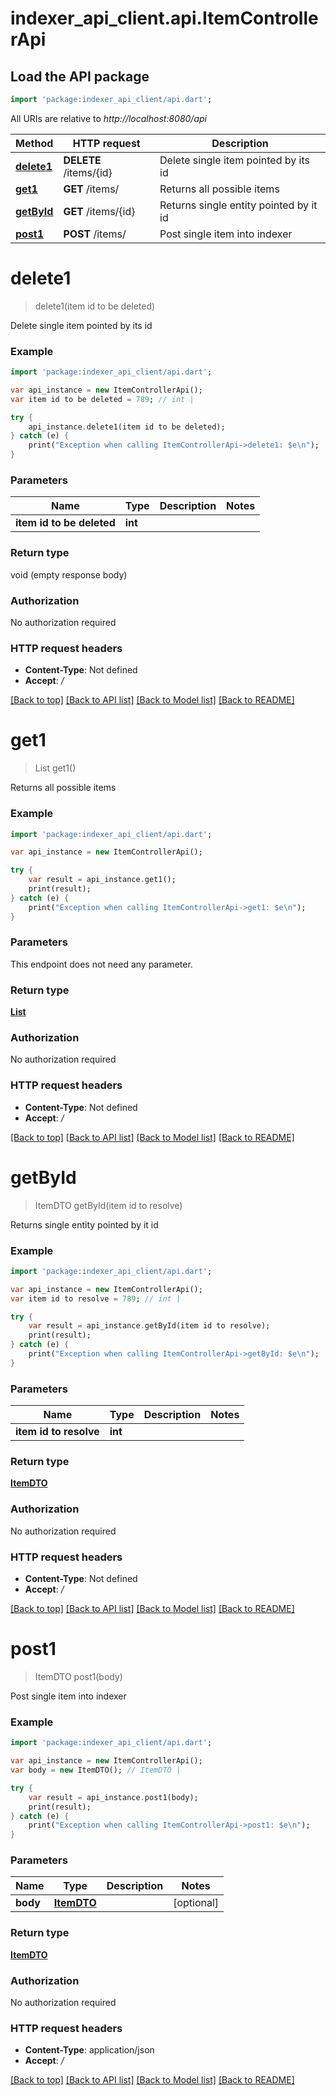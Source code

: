 # indexer_api_client.api.ItemControllerApi

## Load the API package
```dart
import 'package:indexer_api_client/api.dart';
```

All URIs are relative to *http://localhost:8080/api*

Method | HTTP request | Description
------------- | ------------- | -------------
[**delete1**](ItemControllerApi.md#delete1) | **DELETE** /items/{id} | Delete single item pointed by its id
[**get1**](ItemControllerApi.md#get1) | **GET** /items/ | Returns all possible items
[**getById**](ItemControllerApi.md#getById) | **GET** /items/{id} | Returns single entity pointed by it id
[**post1**](ItemControllerApi.md#post1) | **POST** /items/ | Post single item into indexer

# **delete1**
> delete1(item id to be deleted)

Delete single item pointed by its id

### Example
```dart
import 'package:indexer_api_client/api.dart';

var api_instance = new ItemControllerApi();
var item id to be deleted = 789; // int | 

try {
    api_instance.delete1(item id to be deleted);
} catch (e) {
    print("Exception when calling ItemControllerApi->delete1: $e\n");
}
```

### Parameters

Name | Type | Description  | Notes
------------- | ------------- | ------------- | -------------
 **item id to be deleted** | **int**|  | 

### Return type

void (empty response body)

### Authorization

No authorization required

### HTTP request headers

 - **Content-Type**: Not defined
 - **Accept**: */*

[[Back to top]](#) [[Back to API list]](../README.md#documentation-for-api-endpoints) [[Back to Model list]](../README.md#documentation-for-models) [[Back to README]](../README.md)

# **get1**
> List<ItemDTO> get1()

Returns all possible items

### Example
```dart
import 'package:indexer_api_client/api.dart';

var api_instance = new ItemControllerApi();

try {
    var result = api_instance.get1();
    print(result);
} catch (e) {
    print("Exception when calling ItemControllerApi->get1: $e\n");
}
```

### Parameters
This endpoint does not need any parameter.

### Return type

[**List<ItemDTO>**](ItemDTO.md)

### Authorization

No authorization required

### HTTP request headers

 - **Content-Type**: Not defined
 - **Accept**: */*

[[Back to top]](#) [[Back to API list]](../README.md#documentation-for-api-endpoints) [[Back to Model list]](../README.md#documentation-for-models) [[Back to README]](../README.md)

# **getById**
> ItemDTO getById(item id to resolve)

Returns single entity pointed by it id

### Example
```dart
import 'package:indexer_api_client/api.dart';

var api_instance = new ItemControllerApi();
var item id to resolve = 789; // int | 

try {
    var result = api_instance.getById(item id to resolve);
    print(result);
} catch (e) {
    print("Exception when calling ItemControllerApi->getById: $e\n");
}
```

### Parameters

Name | Type | Description  | Notes
------------- | ------------- | ------------- | -------------
 **item id to resolve** | **int**|  | 

### Return type

[**ItemDTO**](ItemDTO.md)

### Authorization

No authorization required

### HTTP request headers

 - **Content-Type**: Not defined
 - **Accept**: */*

[[Back to top]](#) [[Back to API list]](../README.md#documentation-for-api-endpoints) [[Back to Model list]](../README.md#documentation-for-models) [[Back to README]](../README.md)

# **post1**
> ItemDTO post1(body)

Post single item into indexer

### Example
```dart
import 'package:indexer_api_client/api.dart';

var api_instance = new ItemControllerApi();
var body = new ItemDTO(); // ItemDTO | 

try {
    var result = api_instance.post1(body);
    print(result);
} catch (e) {
    print("Exception when calling ItemControllerApi->post1: $e\n");
}
```

### Parameters

Name | Type | Description  | Notes
------------- | ------------- | ------------- | -------------
 **body** | [**ItemDTO**](ItemDTO.md)|  | [optional] 

### Return type

[**ItemDTO**](ItemDTO.md)

### Authorization

No authorization required

### HTTP request headers

 - **Content-Type**: application/json
 - **Accept**: */*

[[Back to top]](#) [[Back to API list]](../README.md#documentation-for-api-endpoints) [[Back to Model list]](../README.md#documentation-for-models) [[Back to README]](../README.md)

